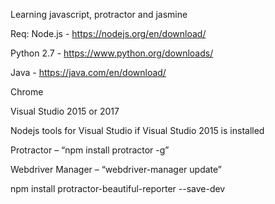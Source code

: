 ﻿Learning javascript, protractor and jasmine

Req: Node.js - https://nodejs.org/en/download/

Python 2.7 - https://www.python.org/downloads/

Java - https://java.com/en/download/

Chrome

Visual Studio 2015 or 2017

Nodejs tools for Visual Studio if Visual Studio 2015 is installed

Protractor – “npm install protractor -g”

Webdriver Manager – “webdriver-manager update”

npm install protractor-beautiful-reporter --save-dev

